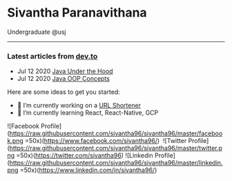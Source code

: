 # Sivantha Paranavithana
Undergraduate @usj 

<hr>

### Latest articles from [dev.to](dev.to/sivantha96)
* Jul 12 2020 [Java Under the Hood](https://dev.to/sivantha96/java-under-the-hood-3071)
* Jul 12 2020 [Java OOP Concepts](https://dev.to/sivantha96/java-oop-cheetsheet-4cfi)

Here are some ideas to get you started:

- 🔭 I’m currently working on a [URL Shortener](podi.me)
- 🌱 I’m currently learning React, React-Native, GCP

![Facebook Profile](https://raw.githubusercontent.com/sivantha96/sivantha96/master/facebook.png =50x)(https://www.facebook.com/sivantha96/) &nbsp;![Twitter Profile](https://raw.githubusercontent.com/sivantha96/sivantha96/master/twitter.png =50x)(https://twitter.com/sivantha96)&nbsp;![Linkedin Profile](https://raw.githubusercontent.com/sivantha96/sivantha96/master/linkedin.png =50x)(https://www.linkedin.com/in/sivantha96/)
